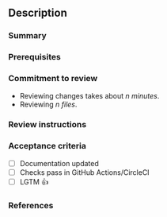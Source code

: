 ## Description

<!--
High level description for the PR, what feature or fix is this PR delivering?
HINT: include link to the Jira ticket or GitHub issue, eg. "Fixes #127"
-->

### Summary

<!--
Summary of what has changed in this PR to deliver the feature or fix. Highlight
anything that is particularly important as a change so that it's in the
forefront of the reviewer's mind.
-->

### Prerequisites

<!--
Do I need any specific tools, applications, account access or configuration
to review and manually test this PR? Below are some examples, if specific
versions required, ensure this is specified:

  - `jq`
  - `docker`
  - `yarn`
  - `poetry`
  - `terraform >= 1.0.0`
  - https://gist.github.com/username/link-to-some-config
  - Access to Auth0 production

Delete this section if necessary or specify "None".
-->

### Commitment to review

<!--
How much time and effort is required to review this PR? If this commitment is
large, can you break the PR up into smaller PRs?

Don't worry about accuracy, we're trying to give a rough estimate to reviewers
so that they can plan this in around their other work. Think about how long it
might take you to review a similar PR.

Delete this section if you don't want/need it, however it's good to try to be
kind and courteous to your reviewers and set some expectations on how much
time you might require for them to look at your changes.
-->

  - Reviewing changes takes about _n minutes_.<!-- Rough estimate.  -->
  - Reviewing _n files_.<!-- The number of relevant files to review.  -->

### Review instructions

<!--
This should be a list of any manual tests to run, or links to the relevant
files to review. Picking key files to link to is important if there are a lot
of changes in formatting.

Keep in mind that if you are requesting reviews across multiple disciplines
(dev, platform, data), that you may need to put in links to documentation for
workstation setup or instructions on how to run the code to ensure
accessability to everyone.

These should form the basis for building an acceptance criteria, think about
how to demonstrate that the changes contribute to the desired fix or feature
referenced in the Jira ticket/GitHub issue.

For example:

  - Ensure your workstation is set up as per the
    [Macbook Setup guide](https://xxx.atlassian.net/wiki/workstation-setup)
  - Ensure you have installed dependencies as per the
    [README.md](https://github.com/...#installing-dependencies)
  - Open the project in the VSCode devcontainer
  - AC1: `molecule test --all`
  - AC2: Ensure this file has changes in the container
    - `molecule login -h sles`
    - `grep "server" /etc/ntp.conf`
  - AC3: Review the changes to [README.md](https://github.com/...)
-->

### Acceptance criteria

<!--
A checklist that relates to how the changes will deliver the desired fix or
feature. This is evidence of you being aware of any acceptance criteria defined
in the ticket/issue, but also serves to help the reviewer focus on what is
important that is delivered by this PR.

A reviewer might have their own acceptance criteria as well with regards to
code quality or style, if you feel it is relevant or would like your reviewer
to consider this include this in the checklist.

Examples:

  - [ ] AC1: Molecule tests pass
  - [ ] AC2: NTP config is updated as expected
  - [ ] AC3: README has been updated to include the new NTP options
  - [ ] Tests pass in GitHub Actions/CircleCI
  - [ ] LGTM :+1:

The below are standard acceptance criteria that should be included in most
PRs, however feel free to delete items that are not relevant (eg. if there are
no changes to documentation required).
-->

  - [ ] Documentation updated <!-- A reminder to do this! -->
  - [ ] Checks pass in GitHub Actions/CircleCI <!-- Goes without saying! -->
  - [ ] LGTM :+1: <!-- Just because ;) -->

### References

<!--
Delete this section if it is not required.

Links to articles, wikis, Stack Overflow questions, etc. that are relevant and
support the changes being made in this PR.
-->
